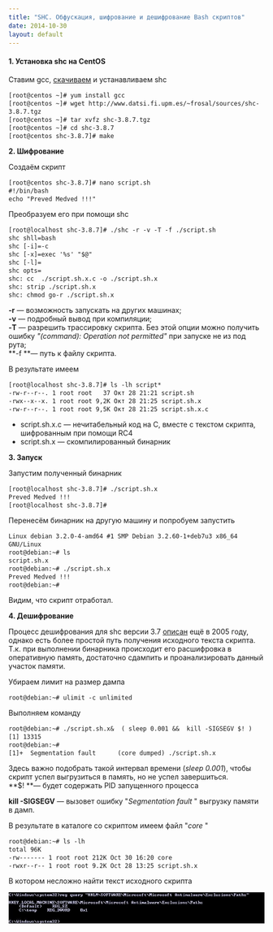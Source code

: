 ```yaml
---
title: "SHC. Обфускация, шифрование и дешифрование Bash скриптов"
date: 2014-10-30
layout: default
---
```


  


####  1\. Установка shc на CentOS

Ставим gcc, [скачиваем](http://www.datsi.fi.upm.es/~frosal/) и устанавливаем shc

  

    
    
    [root@centos ~]# yum install gcc
    [root@centos ~]# wget http://www.datsi.fi.upm.es/~frosal/sources/shc-3.8.7.tgz
    [root@centos ~]# tar xvfz shc-3.8.7.tgz
    [root@centos ~]# cd shc-3.8.7
    [root@centos shc-3.8.7]# make
    

  


**2\. Шифрование**

  


Создаём скрипт  
  

    
    
    [root@centos shc-3.8.7]# nano script.sh
    #!/bin/bash
    echo "Preved Medved !!!"
    

  
Преобразуем его при помощи shc  
  

    
    
    [root@localhost shc-3.8.7]# ./shc -r -v -T -f ./script.sh
    shc shll=bash
    shc [-i]=-c
    shc [-x]=exec '%s' "$@"
    shc [-l]=
    shc opts=
    shc: cc  ./script.sh.x.c -o ./script.sh.x
    shc: strip ./script.sh.x
    shc: chmod go-r ./script.sh.x
    

  
**-r**  — возможность запускать на других машинах;  
**-v**  — подробный вывод при компиляции;  
**-T**  — разрешить трассировку скрипта. Без этой опции можно получить ошибку _"(command): Operation not permitted"_ при запуске не из под рута;  
**-f  **— путь к файлу скрипта.  
  
В результате имеем

  

    
    
    [root@localhost shc-3.8.7]# ls -lh script*
    -rw-r--r--. 1 root root   37 Окт 28 21:21 script.sh
    -rwx--x--x. 1 root root 9,2K Окт 28 21:25 script.sh.x
    -rw-r--r--. 1 root root 9,5K Окт 28 21:25 script.sh.x.c
    

  


  * script.sh.x.c — нечитабельный код на C, вместе с текстом скрипта, шифрованным при помощи RC4
  * script.sh.x — скомпилированный бинарник



**3\. Запуск**

  


Запустим полученный бинарник

  

    
    
    [root@localhost shc-3.8.7]# ./script.sh.x
    Preved Medved !!!
    [root@localhost shc-3.8.7]#
    
    
    
    

  
Перенесём бинарник на другую машину и попробуем запустить  
  

    
    
    Linux debian 3.2.0-4-amd64 #1 SMP Debian 3.2.60-1+deb7u3 x86_64 GNU/Linux
    root@debian:~# ls
    script.sh.x
    root@debian:~# ./script.sh.x
    Preved Medved !!!
    root@debian:~#
    

  
Видим, что скрипт отработал.   
  
**4\. Дешифрование**  
  
Процесс дешифрования для shc версии 3.7 [описан](http://www.linuxjournal.com/article/8256?page=0,0) ещё в 2005 году, однако есть более простой путь получения исходного текста скрипта. Т.к. при выполнении бинарника происходит его расшифровка в оперативную память, достаточно сдампить и проанализировать данный участок памяти.  
  
Убираем лимит на размер дампа  
  

    
    
    root@debian:~# ulimit -c unlimited
    

  
Выполняем команду  
  

    
    
    root@debian:~# ./script.sh.x&  ( sleep 0.001 &&  kill -SIGSEGV $! )
    [1] 13315
    root@debian:~#
    [1]+  Segmentation fault      (core dumped) ./script.sh.x
    

  
Здесь важно подобрать такой интервал времени (_sleep 0.001_), чтобы скрипт успел выгрузиться в память, но не успел завершиться.  
**$!  **— будет содержать PID запущенного процесса

**kill -SIGSEGV** — вызовет ошибку "_Segmentation fault_ " выгрузку памяти в дамп.  


  
В результате в каталоге со скриптом имеем файл "_core_ "  
  
  

    
    
    root@debian:~# ls -lh
    total 96K
    -rw------- 1 root root 212K Oct 30 16:20 core
    -rwxr--r-- 1 root root 9.2K Oct 28 13:25 script.sh.x
    

  
В котором несложно найти текст исходного скрипта  
  
[![](/images/6.jpg)](/images/6.jpg)  
  
  
  
  
  

